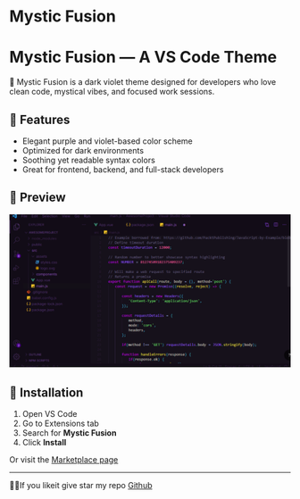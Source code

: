 # Mystic Fusion

# Mystic Fusion — A VS Code Theme

🌌 Mystic Fusion is a dark violet theme designed for developers who love clean code, mystical vibes, and focused work sessions.

## 🔮 Features

- Elegant purple and violet-based color scheme
- Optimized for dark environments
- Soothing yet readable syntax colors
- Great for frontend, backend, and full-stack developers

## 📸 Preview

![Theme Preview](https://github.com/Mrudul1234/mystic-fusion-theme/blob/main/preview.PNG?raw=true)

## 🚀 Installation

1. Open VS Code
2. Go to Extensions tab
3. Search for **Mystic Fusion**
4. Click **Install**

Or visit the [Marketplace page](https://marketplace.visualstudio.com/items?itemName=MrudulMistri.mystic-fusion-theme)

---

👾👾If you likeit give star my repo [Github](https://github.com/Mrudul1234/mystic-fusion-theme)
